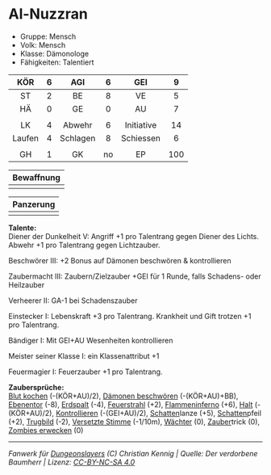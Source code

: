 # Al-Nuzzran  
- Gruppe: Mensch  
- Volk: Mensch  
- Klasse: Dämonologe  
- Fähigkeiten: Talentiert  


| KÖR | 6 | AGI | 6 | GEI | 9 |
| :-: | :-: | :-: | :-: | :-: | :-: |
| ST | 2 | BE | 8 | VE | 5 |
| HÄ | 0 | GE | 0 | AU | 7 |
|  |
| LK | 4 | Abwehr | 6 | Initiative | 14 |
| Laufen | 4 | Schlagen | 8 | Schiessen | 6 |
|  |
| GH | 1 | GK | no | EP | 100 |

| Bewaffnung |
| --- |
|  |


| Panzerung |
| --- |
|  |


**Talente:**  
Diener der Dunkelheit V: Angriff +1 pro Talentrang gegen Diener des Lichts. Abwehr +1 pro Talentrang gegen Lichtzauber.

Beschwörer III: +2 Bonus auf Dämonen beschwören & kontrollieren

Zaubermacht III: Zaubern/Zielzauber +GEI für 1 Runde, falls Schadens- oder Heilzauber

Verheerer II: GA-1 bei Schadenszauber

Einstecker I: Lebenskraft +3 pro Talentrang. Krankheit und Gift trotzen +1 pro Talentrang.

Bändiger I: Mit GEI+AU Wesenheiten kontrollieren

Meister seiner Klasse I: ein Klassenattribut +1

Feuermagier I: Feuerzauber +1 pro Talentrang.


**Zaubersprüche:**  
[Blut kochen](/grw/zauber/blut-kochen.md) (-(KÖR+AU)/2), [Dämonen beschwören](/grw/zauber/daemonen-beschwoeren.md) (-(KÖR+AU)+BB), [Ebenentor](/grw/zauber/ebenentor.md) (-8), [Erdspalt](/grw/zauber/erdspalt.md) (-4), [Feuerstrahl](/grw/zauber/feuerstrahl.md) (+2), [Flammeninferno](/grw/zauber/flammeninferno.md) (+6), [Halt](/grw/zauber/halt.md) (-(KÖR+AU)/2), [Kontrollieren](/grw/zauber/kontrollieren.md) (-(GEI+AU)/2), [Schatten](/grw/zauber/schatten.md)lanze (+5), [Schatten](/grw/zauber/schatten.md)pfeil (+2), [Trugbild](/grw/zauber/trugbild.md) (-2), [Versetzte Stimme](/grw/zauber/versetzte-stimme.md) (-1/10m), [Wächter](/grw/zauber/waechter.md) (0), [Zauber](/fanwerk/zauber/zauber.md)trick (0), [Zombies erwecken](/grw/zauber/zombies-erwecken.md) (0)




___
*Fanwerk für [Dungeonslayers](https://www.dungeonslayers.net/) (C) Christian Kennig | Quelle: Der verdorbene Baumherr | Lizenz: [CC-BY-NC-SA 4.0](https://creativecommons.org/licenses/by-nc-sa/4.0/deed.de)*